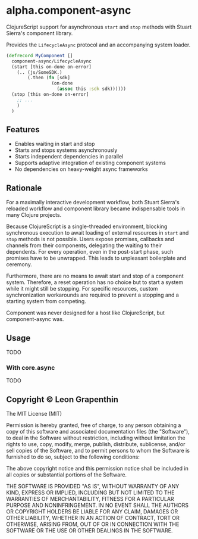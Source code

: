 # alpha.component-async

ClojureScript support for asynchronous `start` and `stop` methods with Stuart Sierra's component library. 

Provides the `LifecycleAsync` protocol and an accompanying system loader. 

```clojure
(defrecord MyComponent []
  component-async/LifecycleAsync
  (start [this on-done on-error]
    (.. (js/SomeSDK.)
        (.then (fn [sdk]
                 (on-done 
                   (assoc this :sdk sdk))))))
  (stop [this on-done on-error]
    ;; ...
    )
  )
````

## Features
- Enables waiting in start and stop
- Starts and stops systems asynchronously
- Starts independent dependencies in parallel
- Supports adaptive integration of existing component systems
- No dependencies on heavy-weight async frameworks

## Rationale
For a maximally interactive development workflow, both Stuart Sierra's reloaded workflow and component library became indispensable tools in many Clojure projects.

Because ClojureScript is a single-threaded environment, blocking synchronous execution to await loading of external resources in `start` and `stop` methods is not possible.  Users expose promises, callbacks and channels from their components, delegating the waiting to their dependents.  For every operation, even in the post-start phase, such promises have to be unwrapped.  This leads to unpleasant boilerplate and ceremony.  

Furthermore, there are no means to await start and stop of a component system.  Therefore, a reset operation has no choice but to start a system while it might still be stopping.  For specific resources, custom synchronization workarounds are required to prevent a stopping and a starting system from competing.

Component was never designed for a host like ClojureScript, but component-async was.

## Usage
TODO

### With core.async
TODO

## Copyright © Leon Grapenthin
The MIT License (MIT)

Permission is hereby granted, free of charge, to any person obtaining a copy of this software and associated documentation files (the "Software"), to deal in the Software without restriction, including without limitation the rights to use, copy, modify, merge, publish, distribute, sublicense, and/or sell copies of the Software, and to permit persons to whom the Software is furnished to do so, subject to the following conditions:

The above copyright notice and this permission notice shall be included in all copies or substantial portions of the Software.

THE SOFTWARE IS PROVIDED "AS IS", WITHOUT WARRANTY OF ANY KIND, EXPRESS OR IMPLIED, INCLUDING BUT NOT LIMITED TO THE WARRANTIES OF MERCHANTABILITY, FITNESS FOR A PARTICULAR PURPOSE AND NONINFRINGEMENT. IN NO EVENT SHALL THE AUTHORS OR COPYRIGHT HOLDERS BE LIABLE FOR ANY CLAIM, DAMAGES OR OTHER LIABILITY, WHETHER IN AN ACTION OF CONTRACT, TORT OR OTHERWISE, ARISING FROM, OUT OF OR IN CONNECTION WITH THE SOFTWARE OR THE USE OR OTHER DEALINGS IN THE SOFTWARE.
